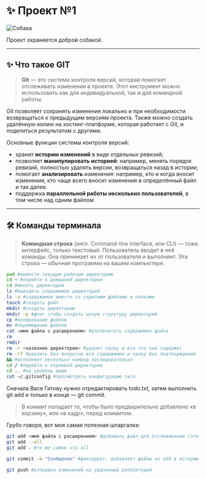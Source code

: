 # ✨ Проект №1

![Собака](https://www.csat.ru/upload/medialibrary/55d/sobaki_dlya_okhrany_doma_vs_okhrannaya_sistema_dlya_doma.jpg)

Проект охраняется доброй собакой.

---

## ✨ Что такое GIT 

>**Git** — это система контроля версий, которая помогает отслеживать изменения в проекте. Этот инструмент можно использовать как для индивидуальной, так и для командной работы.

Git позволяет сохранять изменения локально и при необходимости возвращаться к предыдущим версиям проекта. Также можно создать удалённую копию на хостинг-платформе, которая работает с Git, и поделиться результатом с другими.

Основные функции системы контроля версий:

- хранит **историю изменений** в виде отдельных ревизий;
- позволяет **манипулировать историей**: например, менять порядок ревизий, полностью удалять версии, возвращаться назад в истории;
- помогает **анализировать** изменения: например, кто и когда вносит изменения, кто чаще всего вносит изменения в определённый файл и так далее.
- поддержка **параллельной работы нескольких пользователей**, в том числе над одним файлом

---

## 🛠 Команды терминала

>**Командная строка** (англ. Command-line Interface, или CLI) — тоже интерфейс, только текстовый. Пользователь вводит в неё команды. Она принимает их от пользователя и выполняет. Эта строка — обычная программа на вашем компьютере. 

```bash
pwd #вывести текущую рабочую директорию
cd ~ #перейти к домашней директории
cd #менять директории
ls #выводить содержимое директорий
ls -a #содержимое вместе со скрытыми файлами и папками
touch #создать файл
mkdir #создать директорию
mkdir -p #флаг чтобы создать целую структуру директорий
cp #копирование файлов
mv #перемещение файлов
cat <имя файла с расширением> #распечатать содержимое файла
rm
rmdir
rm -r <название директории> #удалит папку и все что она содержит
rm -rf #удалить без вопросов все содержимое и папку без подтверждений
&& #исполняет несколько команд последовательно
cd / #перейти к корневой директории
cd .. #на уровень выше
cat ~/.gitconfig #просмотреть конфигурацию гита 
 ```

 Сначала Васе Гитову нужно отредактировать todo.txt, затем выполнить git add и только в конце — git commit.

>В коммит попадает то, чтобы было предварительно добавлено «в корзину», или «в кадр», перед коммитом.

Грубо говоря, вот моя самая полезная шпаргалка:
```bash
git add <имя файла с расширением> #добавить файл для отслеживания (этот файл пойдет в коммит)
git add --all
git add . #то же самое что all

git commit -m "Сообщение" #фиксирует, добавляет файлы из add в историю изменений гита

git push #отправка изменений на удаленный репозиторий
```